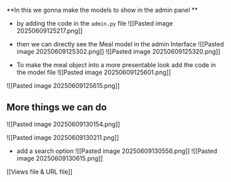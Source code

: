 
**In this we gonna make the models to show in the admin panel **

- by adding the code in the `admin.py` file 
	![[Pasted image 20250609125217.png]]
- then we can directly see the Meal model in the admin Interface
	![[Pasted image 20250609125302.png]]
	![[Pasted image 20250609125320.png]]

- To make the meal object into a more presentable look add the code in the model file
![[Pasted image 20250609125601.png]]

![[Pasted image 20250609125615.png]]


## More things we can do

![[Pasted image 20250609130154.png]]

![[Pasted image 20250609130211.png]]

- add a search option
	![[Pasted image 20250609130556.png]]
	![[Pasted image 20250609130615.png]]



[[Views file & URL file]]
